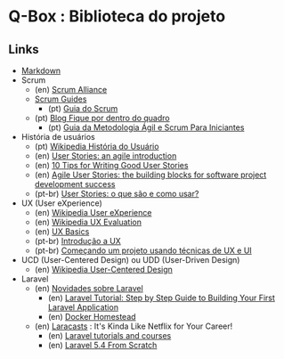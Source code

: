 # [](#header-1) Q-Box : Biblioteca do projeto

## [](#header-2) Links

- [Markdown](https://guides.github.com/features/mastering-markdown/)
- Scrum
    - (en) [Scrum Alliance](https://www.scrumalliance.org)
    - [Scrum Guides](http://www.scrumguides.org)
        - (pt) [Guia do Scrum](http://www.scrumguides.org/docs/scrumguide/v1/Scrum-Guide-Portuguese-BR.pdf)
    - (pt) [Blog Fique por dentro do quadro](http://br.blog.trello.com/)
        - (pt) [Guia da Metodologia Ágil e Scrum Para Iniciantes](http://br.blog.trello.com/scrum-metodologia-agil/)
- História de usuários
    - (pt) [Wikipedia História do Usuário](https://pt.wikipedia.org/wiki/História_de_usuário)
    - (en) [User Stories: an agile introduction](http://www.agilemodeling.com/artifacts/userStory.htm)
    - (en) [10 Tips for Writing Good User Stories](http://www.romanpichler.com/blog/10-tips-writing-good-user-stories/)
    - (en) [Agile User Stories: the building blocks for software project development success](https://www.scrumalliance.org/community/articles/2013/september/agile-user-stories)
    - (pt-br) [User Stories: o que são e como usar?](http://blog.myscrumhalf.com/2011/10/user-stories-o-que-sao-como-usar/?lang=en)
- UX (User eXperience)
    - (en) [Wikipedia User eXperience](https://en.wikipedia.org/wiki/User_experience)
    - (en) [Wikipedia UX Evaluation](https://en.wikipedia.org/wiki/User_experience_evaluation)
    - (en) [UX Basics](https://www.usability.gov/what-and-why/user-experience.html)
    - (pt-br) [Introdução a UX](https://talkitbr.com/2015/05/27/introducao-a-ux-experiencia-do-usuario/)
    - (pt-br) [Começando um projeto usando técnicas de UX e UI](https://talkitbr.com/2017/01/04/comecando-um-projeto-usando-tecnicas-de-ux-e-ui/)
- UCD (User-Centered Design) ou UDD (User-Driven Design)
    - (en) [Wikipedia User-Centered Design](https://en.wikipedia.org/wiki/User-centered_design)
- Laravel
    - (en) [Novidades sobre Laravel](https://laravel-news.com/)
        - (en) [Laravel Tutorial: Step by Step Guide to Building Your First Laravel Application](https://laravel-news.com/your-first-laravel-application)
        - (en) [Docker Homestead](https://laravel-news.com/dockerized-version-of-laravel-homestead)
    - (en) [Laracasts](https://laracasts.com) : It's Kinda Like Netflix for Your Career!
        - (en) [Laravel tutorials and courses](https://laracasts.com/skills/laravel)
        - (en) [Laravel 5.4 From Scratch](https://laracasts.com/series/laravel-from-scratch-2017)
